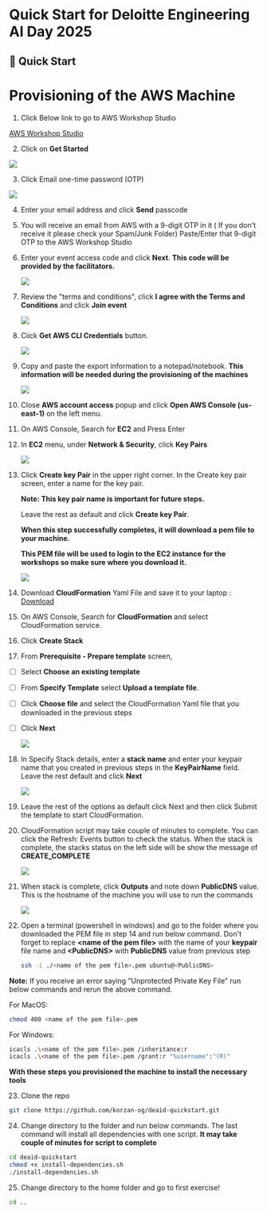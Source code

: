 # Quick Start for Deloitte Engineering AI Day 2025

## 🚀 Quick Start
# Provisioning of the AWS Machine

1) Click Below link to go to AWS Workshop Studio

 [AWS Workshop Studio](https://catalog.us-east-1.prod.workshops.aws/)


2) Click on **Get Started**

![](/assets/getstarted.png)

3) Click Email one-time password (OTP)

![](./assets/signin.png)

4) Enter your email address and click **Send** passcode
5) You will receive an email from AWS with a 9-digit OTP in it ( If you don't receive it please check your Spam/Junk Folder)
	Paste/Enter that 9-digit OTP to the AWS Workshop Studio
6) Enter your event access code and click **Next**.
    **This code will be provided by the facilitators.**
    
    ![](./assets/event_access_code.png)

7) Review the "terms and conditions", click **I agree with the Terms and Conditions** and click **Join event** 

    ![](./assets/termsandconditions.png)

8) Ciick **Get AWS CLI Credentials** button.

	![](./assets/aws-credentials.png)

9) Copy and paste the export information to a notepad/notebook.
	**This information will be needed during the provisioning of the machines**

	![](./assets/aws-account-access.png)

10) Close **AWS account access** popup and click **Open AWS Console (us-east-1)** on the left menu.

11) On AWS Console, Search for **EC2** and Press Enter

12) In **EC2** menu, under **Network & Security**, click **Key Pairs**

	![](./assets/keypair.png)

13) Click **Create key Pair** in the upper right corner. In the Create key pair screen, enter a name for the key pair.
    
	 **Note:  This key pair name is important for future steps.** 
     
    Leave the rest as default and click **Create key Pair**. 
    
    **When this step successfully completes, it will download a pem file to your machine.** 

    **This PEM file will be used to login to the EC2 instance for the workshops so make sure where you download it.**

	![](./assets/create-key-pair.png)

14) Download **CloudFormation** Yaml File and save it to your laptop : [Download](/cloudformation-ec2.yaml)
15) On AWS Console, Search for **CloudFormation** and select CloudFormation service.
16) Click **Create Stack**
17) From **Prerequisite - Prepare template** screen, 
- [ ] Select **Choose an existing template** 
- [ ] From **Specify Template** select **Upload a template file**.
- [ ] Click **Choose file** and select the CloudFormation Yaml file that you downloaded in the previous steps
- [ ] Click **Next**

	![](./assets/create-stack.png)

18) In Specify Stack details, enter a **stack name** and enter your keypair name that you created in previous steps in the **KeyPairName** field. Leave the rest default and click **Next**

    ![](./assets/create-stack-details.png)


19) Leave the rest of the options as default click Next and then click Submit the template to start CloudFormation.
20) CloudFormation script may take couple of minutes to complete. You can click the Refresh: Events button to check the status. When the stack is complete, the stacks status on the left side will be show the message of **CREATE_COMPLETE**

	![](./assets/stack-create-complete.png)

21) When stack is complete, click **Outputs** and note down **PublicDNS** value. 
	This is the hostname of the machine you will use to run the commands

	![](./assets/stack-output.png)



22) Open a terminal (powershell in windows) and go to the folder where you downloaded the PEM file in step 14 and run below command. Don't forget to replace **\<name of the pem file\>** with the name of your **keypair** file name and **\<PublicDNS\>** with **PublicDNS** value from previous step
	```bash
	ssh -i ./<name of the pem file>.pem ubuntu@<PublicDNS>
	```

**Note:**  If you receive an error saying "Unprotected Private Key File" run below commands and rerun the above command. 

For MacOS:

```bash
chmod 400 <name of the pem file>.pem
```

For Windows:

```bash
icacls .\<name of the pem file>.pem /inheritance:r
icacls .\<name of the pem file>.pem /grant:r "%username":"(R)"
```

**With these steps you provisioned the machine to install the necessary tools**

23) Clone the repo

```bash
git clone https://github.com/korzan-og/deaid-quickstart.git
```

24) Change directory to the folder and run below commands. The last command will install all dependencies with one script.
	**It may take couple of minutes for script to complete**

```bash
cd deaid-quickstart
chmod +x install-dependencies.sh
./install-dependencies.sh
```

25) Change directory to the home folder and go to first exercise!

```bash
cd ..
```